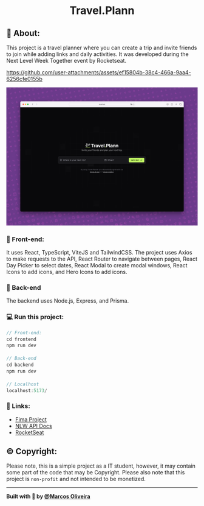 <p>
   <h1 align="center">Travel.Plann</h1>
 </p>
 
 ## 📝 About:
 This project is a travel planner where you can create a trip and invite friends to join while adding links and daily activities. It was developed during the Next Level Week Together event by Rocketseat.

https://github.com/user-attachments/assets/ef15804b-38c4-466a-9aa4-6256cfe0155b

<p align="center">
  <img alt="BetterDay" src="./preview/frontend_preview.png" >
</p>

### 🚀 Front-end:
It uses React, TypeScript, ViteJS and TailwindCSS. The project uses Axios to make requests to the API, React Router to navigate between pages, React Day Picker to select dates, React Modal to create modal windows, React Icons to add icons, and Hero Icons to add icons.

### 🚀 Back-end
The backend uses Node.js, Express, and Prisma.

### 💻 Run this project:
```js
// Front-end:
cd frontend
npm run dev

// Back-end
cd backend
npm run dev

// Localhost
localhost:5173/
```

### 🤝 Links:
- [Fima Project](https://www.figma.com/design/GlQVSoeZBaMjxDDtLPdaCg/NLW-Journey-%E2%80%A2-Planejador-de-viagem-(Community)?node-id=3-376&t=D0tgWQZrKw10fyLw-1)
- [NLW API Docs](https://nlw-journey.apidocumentation.com/reference)
- [RocketSeat](https://www.rocketseat.com.br/assinatura)

## © Copyright:
Please note, this is a simple project as a IT student, however, it may contain some part of the code that may be Copyright. Please also note that this project is `non-profit` and not intended to be monetized.

---

<strong>Built with 💙 by [@Marcos Oliveira](https://www.linkedin.com/in/pgmarcosoliveira/)</strong>
